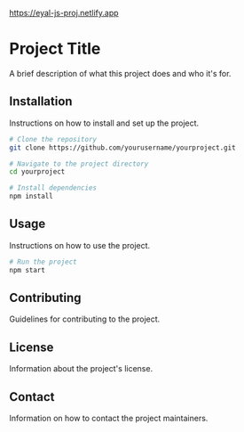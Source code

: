 https://eyal-js-proj.netlify.app

# Project Title

A brief description of what this project does and who it's for.

## Installation

Instructions on how to install and set up the project.

```bash
# Clone the repository
git clone https://github.com/yourusername/yourproject.git

# Navigate to the project directory
cd yourproject

# Install dependencies
npm install
```

## Usage

Instructions on how to use the project.

```bash
# Run the project
npm start
```

## Contributing

Guidelines for contributing to the project.

## License

Information about the project's license.

## Contact

Information on how to contact the project maintainers.

